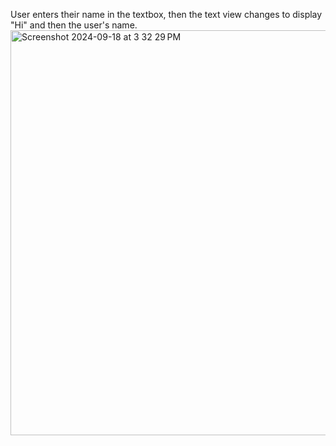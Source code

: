 User enters their name in the textbox, then the text view changes to display "Hi" and then the user's name.
<img width="648" alt="Screenshot 2024-09-18 at 3 32 29 PM" src="https://github.com/user-attachments/assets/f3b3c579-645b-407a-a8a5-8f0c172874a3">
